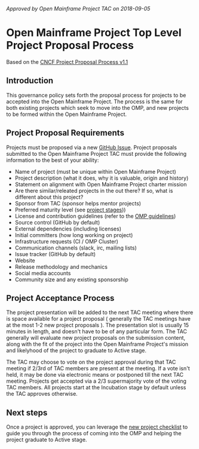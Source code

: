 *Approved by Open Mainframe Project TAC on 2018-09-05*

# Open Mainframe Project Top Level Project Proposal Process

Based on the [CNCF Project Proposal Process v1.1](https://github.com/CNCF/toc/blob/40abe6f81c2b46842a87d6c47cf4190f0d8c1856/process/project_proposals.adoc)

## Introduction

This governance policy sets forth the proposal process for projects to be accepted into the Open Mainframe Project. The process is the same for both existing projects which seek to move into the OMP, and new projects to be formed within the Open Mainframe Project.

## Project Proposal Requirements

Projects must be proposed via a new [GitHub Issue](https://github.com/openmainframeproject/tac/issues/new?assignees=&labels=bug&template=new-project-proposal.md&title=). Project proposals submitted to the Open Mainframe Project TAC must provide the following information to the best of your ability:

* Name of project (must be unique within Open Mainframe Project)
* Project description (what it does, why it is valuable, origin and history)
* Statement on alignment with Open Mainframe Project charter mission
* Are there similar/releated projects in the out there? If so, what is different about this project?
* Sponsor from TAC (sponsor helps mentor projects)
* Preferred maturity level (see [project stages](project_stages.md)))
* License and contribution guidelines (refer to the [OMP guidelines](contribution_guidelines.md))
* Source control (GitHub by default)
* External dependencies (including licenses)
* Initial committers (how long working on project)
* Infrastructure requests (CI / OMP Cluster)
* Communication channels (slack, irc, mailing lists)
* Issue tracker (GitHub by default)
* Website
* Release methodology and mechanics
* Social media accounts
* Community size and any existing sponsorship

## Project Acceptance Process

The project presentation will be added to the next TAC meeting where there is space available for a project proposal ( generally the TAC meetings have at the most 1-2 new project proposals ). The presentation slot is usually 15 minutes in length, and doesn't have to be of any particular form. The TAC generally will evaluate new project proposals on the submission content, along with the fit of the project into the Open Mainframe Project's mission and likelyhood of the project to graduate to Active stage.

The TAC may choose to vote on the project approval during that TAC meeting if 2/3rd of TAC members are present at the meeting. If a vote isn't held, it may be done via electronic means or postponed till the next TAC meeting. Projects get accepted via a 2/3 supermajority vote of the voting TAC members. All projects start at the Incubation stage by default unless the TAC approves otherwise.

## Next steps

Once a project is approved, you can leverage the [new project checklist](new_project_checklist.md) to guide you through the process of coming into the OMP and helping the project graduate to Active stage.
